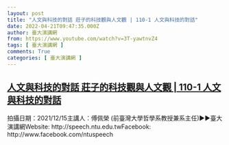 ```yaml
---
layout: post
title: "人文與科技的對話 莊子的科技觀與人文觀 | 110-1 人文與科技的對話"
date: 2022-04-21T09:47:35.000Z
author: 臺大演講網
from: https://www.youtube.com/watch?v=3T-yawtnvZ4
tags: [ 臺大演講網 ]
comments: True
categories: [ 臺大演講網 ]
---
```

<!--1650534455000-->
[人文與科技的對話 莊子的科技觀與人文觀 | 110-1 人文與科技的對話](https://www.youtube.com/watch?v=3T-yawtnvZ4)
------

<div>
拍攝日期：2021/12/15主講人：傅佩榮 (前臺灣大學哲學系教授兼系主任)►►臺大演講網Website: http://speech.ntu.edu.twFacebook: http://www.facebook.com/ntuspeech
</div>
